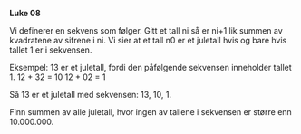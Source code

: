 **Luke 08**

Vi definerer en sekvens som følger. Gitt et tall ni så er ni+1 lik summen av kvadratene av sifrene i ni. Vi sier at et tall n0 er et juletall hvis og bare hvis tallet 1 er i sekvensen.

Eksempel: 13 er et juletall, fordi den påfølgende sekvensen inneholder tallet 1. 
12 + 32 = 10 
12 + 02 = 1

Så 13 er et juletall med sekvensen: 13, 10, 1.

Finn summen av alle juletall, hvor ingen av tallene i sekvensen er større enn 10.000.000.